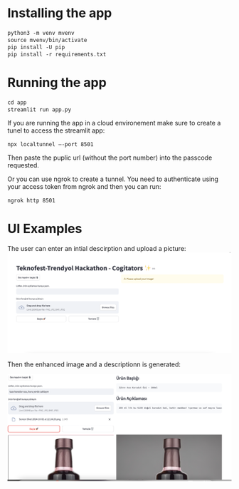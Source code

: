 # Installing the app
```
python3 -m venv mvenv
source mvenv/bin/activate
pip install -U pip
pip install -r requirements.txt
```

# Running the app
```
cd app
streamlit run app.py
```

If you are running the app in a cloud environement make sure to create a tunel to access the streamlit app:
```
npx localtunnel —-port 8501
```
Then paste the puplic url (without the port number) into the passcode requested.


Or you can use ngrok to create a tunnel. You need to authenticate using your access token from ngrok and then you can run:
```
ngrok http 8501
```


# UI Examples

The user can enter an intial descirption and upload a picture:
![input area](assets/input.png)

Then the enhanced image and a descriptionn is generated:

![output area](assets/output.png)
